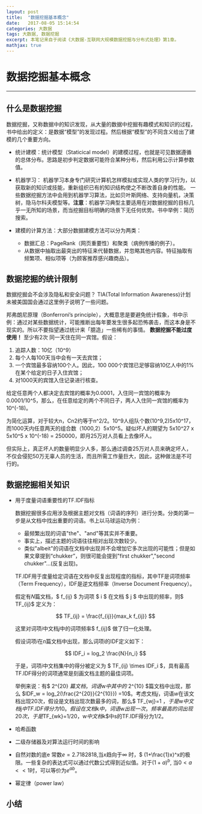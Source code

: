 ```yaml
---
layout: post
title:  "数据挖掘基本概念"
date:   2017-08-05 15:14:54
categories: 大数据
tags: 大数据, 数据挖掘
excerpt: 本笔记来自于阅读《大数据-互联网大规模数据挖掘与分布式处理》第1章。
mathjax: true
---
```


# 数据挖掘基本概念 #
---
##  什么是数据挖掘 ##

数据挖掘，又称数据中的知识发现，从大量的数据中挖掘有趣模式和知识的过程，书中给出的定义：是数据“模型”的发现过程。然后根据“模型”的不同含义给出了建模的几个重要方向。

- 统计建模：统计模型（Staticical model）的建模过程，也就是可见数据遵循的总体分布。思路是初步判定数据可能符合某种分布，然后利用公示计算参数值。

- 机器学习： 机器学习本身专门研究计算机怎样模拟或实现人类的学习行为，以获取新的知识或技能，重新组织已有的知识结构使之不断改善自身的性能。 一些数据挖掘方法中会用到机器学习算法，比如贝叶斯网络、支持向量机，决策树，隐马尔科夫模型等。**注意**：机器学习典型主要适用在对数据挖掘的目标几乎一无所知的场景，而当挖掘目标明确的场景下无任何优势。书中举例：简历搜索。

- 建模的计算方法：大部分数据建模方法可以分为两类：
	* 数据汇总：PageRank（网页重要性）和聚类（病例传播的例子）。
	* 从数据中抽取出最突出的特征来代替数据，并忽略其他内容。特征抽取有频繁项、相似项等（为顾客推荐感兴趣商品）。

## 数据挖掘的统计限制 ##
数据挖掘会不会涉及隐私和安全问题？ TIA(Total Information Awareness)计划未被美国国会通过这里例子说明了一些问题。

邦弗朗尼原理（Bonferroni’s principle），大概意思是要避免统计假象，书中示例：通过对某些数据统计，可能推断出每年要发生很多起恐怖袭击，而这本身是不现实的。所以不要指望通过统计来「臆造」一些稀有的事情。 **数据挖掘不能过度使用！**
至少有2次 同一天住在同一宾馆。假设：
1. 追踪人数：10亿（10^9）
2. 每个人每100天当中会有一天去宾馆；
3. 一个宾馆最多容纳100个人。因此，100 000个宾馆已足够容纳10亿人中的1%在某个给定的日子入住宾馆；
4. 对1000天的宾馆入住记录进行核查。

给定任意两个人都决定去宾馆的概率为0.0001，入住同一宾馆的概率为0.0001/10^5，那么，在任意给定的两个不同日子，两人入住同一宾馆的概率为10^(-18)。

为简化运算，对于较大n，Cn2约等于n^2/2。10^9人组队个数(10^9,2)5x10^17，而1000天内任意两天的组合数（1000,2）5x10^5。疑似坏人的期望为 5x10^27 x 5x10^5 x 10^(-18) = 250000，即月25万对人员看上去像坏人。

但实际上，真正坏人的数量明显少人多，那么通过调查25万对人员来确定坏人，不仅会侵犯50万无辜人员的生活，而且所需工作量巨大，因此，这种做法是不可行的。

## 数据挖掘相关知识 ##
- 用于度量词语重要性的TF.IDF指标

	数据挖掘很多应用涉及根据主题对文档（词语的序列）进行分类。分类的第一步是从文档中找出重要的词语。书上以马球运动为例：
	- 最频繁出现的词语"the"、"and"等其实并不重要。
	- 事实上，描述主题的词语往往相对出现次数较少。
	- 类似"albeit"的词语在文档中出现并不会增加它多次出现的可能性；但是如果文章提到“chukker”，则很可能会提到"first chukker","second chukker"...(反复出现)。

	TF.IDF用于度量给定词语在文档中反复出现程度的指标，其中TF是词项频率（Term Frequency），IDF是逆文档频率（Inverse Document Frequency）。

	假定有$N$篇文档，$ f_{ij} $ 为词项 $ i $ 在文档 $ j $ 中出现的频率，则$ TF_{ij}$ 定义为：

	$$
	TF_{ij} = \frac{f_{ij}}{max_k f_{ij}}
	$$

	这里对词项$i$中文档$j$中的词项频率$ f_{ij}$  做了归一化处理。

	假设词项$i$在$n$篇文档中出现，那么词项i的IDF定义如下：

	$$
	IDF_i = log_2 \frac{N}{n_i}
	$$

	于是，词项$i$中文档集中的得分被定义为 $ TF_{ij} \times IDF_i $，具有最高TF.IDF得分的词项通常是刻画文档主题的最佳词项。

	举例来说：有$ 2^{20} $篇文档，词语$w$中其中的$ 2^{10} $篇文档中出现，那么 $IDF_w = log_2(\frac{2^{20}}{2^{10}}) =10$。考虑文档$j$，词语$w$在该文档出现20次，假设是文档出现次数最多的词，那么$ TF_{wj}=1 $，于是$w$中文档$j$中TF.IDF得分为10。假设在文档$k$中，词语$w$出现一次，频率最高的词出现20次，于是$TF_{wk}=1/20$，$w$中文档$k$中s的TF.IDF得分为1/2。

- 哈希函数


- 二级存储器及对算法运行时间的影响
- 自然对数的底e
	常数$e=2.7182818$,当$x$趋向于$\infty$ 时，$ (1+\frac{1}x)^x的极限。一些复杂的表达式可以通过代数公式得到近似值。对于$(1+a)^b$, 当$0<a<<1$时，可以等价为$e^{ab}$。

- 幂定律（power law）

## 小结

